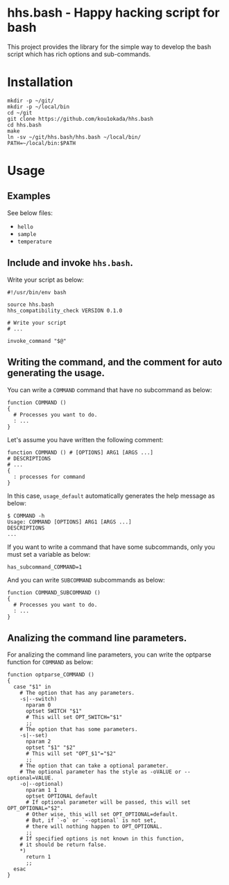 # hhs.bash - Happy hacking script for bash

This project provides the library for the simple way
to develop the bash script which has rich options and sub-commands.

# Installation

~~~
mkdir -p ~/git/
mkdir -p ~/local/bin
cd ~/git
git clone https://github.com/kou1okada/hhs.bash
cd hhs.bash
make
ln -sv ~/git/hhs.bash/hhs.bash ~/local/bin/
PATH=~/local/bin:$PATH
~~~

# Usage

## Examples

See below files:

* `hello`
* `sample`
* `temperature`

## Include and invoke `hhs.bash`.

Write your script as below:
~~~
#!/usr/bin/env bash

source hhs.bash
hhs_compatibility_check VERSION 0.1.0

# Write your script
# ...

invoke_command "$@"
~~~

## Writing the command, and the comment for auto generating the usage.

You can write a `COMMAND` command that have no subcommand as below:
~~~
function COMMAND ()
{
  # Processes you want to do.
  : ...
}
~~~

Let's assume you have written the following comment:
~~~
function COMMAND () # [OPTIONS] ARG1 [ARGS ...]
# DESCRIPTIONS
# ...
{
  : processes for command
} 
~~~

In this case, `usage_default` automatically generates the help message as below: 
~~~
$ COMMAND -h
Usage: COMMAND [OPTIONS] ARG1 [ARGS ...]
DESCRIPTIONS
...
~~~

If you want to write a command that have some subcommands,
only you must set a variable as below:
~~~
has_subcommand_COMMAND=1
~~~ 

And you can write `SUBCOMMAND` subcommands as below:
~~~
function COMMAND_SUBCOMMAND ()
{
  # Processes you want to do.
  : ...
}
~~~

## Analizing the command line parameters.

For analizing the command line parameters,
you can write the optparse function for `COMMAND` as below:
~~~
function optparse_COMMAND ()
{
  case "$1" in
    # The option that has any parameters.
    -s|--switch)
      nparam 0
      optset SWITCH "$1"
      # This will set OPT_SWITCH="$1"
      ;;
    # The option that has some parameters.
    -s|--set)
      nparam 2
      optset "$1" "$2"
      # This will set "OPT_$1"="$2"
      ;;
    # The option that can take a optional parameter.
    # The optional parameter has the style as -oVALUE or --optional=VALUE.
    -o|--optional)
      nparam 1 1
      optset OPTIONAL default
      # If optional parameter will be passed, this will set OPT_OPTIONAL="$2".
      # Other wise, this will set OPT_OPTIONAL=default.
      # But, if `-o` or `--optional` is not set,
      # there will nothing happen to OPT_OPTIONAL.
      ;;
    # If specified options is not known in this function,
    # it should be return false.
    *)
      return 1
      ;;
  esac
}
~~~
